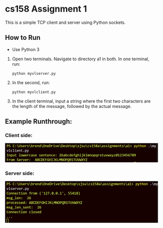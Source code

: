 # cs158 Assignment 1

This is a simple TCP client and server using Python sockets.

## How to Run

- Use Python 3
1. Open two terminals. Navigate to directory a1 in both. In one terminal, run:
    ```
    python myvlserver.py
2. In the second, run:
    ```
    python myvlclient.py
3. In the client terminal, input a string where the first two characters are the length of the message, followed by the actual message. 
## Example Runthrough:
### Client side:
![alt text](screenshots/image-1.png)

### Server side: 
![alt text](screenshots/image-2.png)